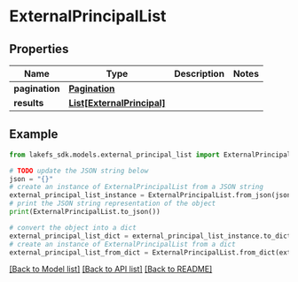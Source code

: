 # ExternalPrincipalList


## Properties

Name | Type | Description | Notes
------------ | ------------- | ------------- | -------------
**pagination** | [**Pagination**](Pagination.md) |  | 
**results** | [**List[ExternalPrincipal]**](ExternalPrincipal.md) |  | 

## Example

```python
from lakefs_sdk.models.external_principal_list import ExternalPrincipalList

# TODO update the JSON string below
json = "{}"
# create an instance of ExternalPrincipalList from a JSON string
external_principal_list_instance = ExternalPrincipalList.from_json(json)
# print the JSON string representation of the object
print(ExternalPrincipalList.to_json())

# convert the object into a dict
external_principal_list_dict = external_principal_list_instance.to_dict()
# create an instance of ExternalPrincipalList from a dict
external_principal_list_from_dict = ExternalPrincipalList.from_dict(external_principal_list_dict)
```
[[Back to Model list]](../README.md#documentation-for-models) [[Back to API list]](../README.md#documentation-for-api-endpoints) [[Back to README]](../README.md)


